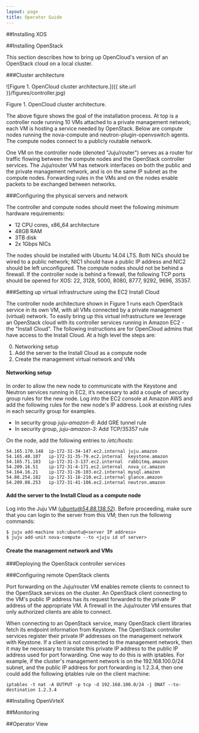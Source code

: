 ```yaml
---
layout: page
title: Operator Guide
---
```


##Installing XOS

##Installing OpenStack

This section describes how to bring up OpenCloud's version of an OpenStack cloud on a local cluster.  

###Cluster architecture

![Figure 1. OpenCloud cluster architecture.]({{ site.url }}/figures/controller.jpg)

Figure 1. OpenCloud cluster architecture.

The above figure shows the goal of the installation process.  At top is a controller node running 10 VMs attached to a private management network; each VM is hosting a service needed by OpenStack.  Below are compute nodes running the nova-compute and neutron-plugin-openvswitch agents.  The compute nodes connect to a publicly routable network.  

One VM on the controller node (denoted "Juju/router") serves as a router for traffic flowing between the compute nodes and the OpenStack controller services.  The Juju/router VM has network interfaces on both the public and the private management network, and is on the same IP subnet as the compute nodes.  Forwarding rules in the VMs and on the nodes enable packets to be exchanged between networks.

###Configuring the physical servers and network

The controller and compute nodes should meet the following *minimum* hardware requirements: 

* 12 CPU cores, x86_64 architecture
* 48GB RAM
* 3TB disk
* 2x 1Gbps NICs

The nodes should be installed with Ubuntu 14.04 LTS.  Both NICs should be wired to a public network; NIC1 should have a public IP address and NIC2 should be left unconfigured.  The compute nodes should not be behind a firewall.  If the controller node is behind a firewall, the following TCP ports should be opened for XOS: 22, 3128, 5000, 8080, 8777, 9292, 9696, 35357. 

###Setting up virtual infrastructure using the EC2 Install Cloud

The controller node architecture shown in Figure 1 runs each OpenStack service in its own VM, with all VMs connected by a private management (virtual) network. To easily bring up this virtual infrastructure we leverage an OpenStack cloud with its controller services running in Amazon EC2 - the "Install Cloud".  The following instructions are for OpenCloud admins that have access to the Install Cloud.  At a high level the steps are:

0. Networking setup
2. Add the server to the Install Cloud as a compute node
3. Create the management virtual network and VMs

#### Networking setup

In order to allow the new node to communicate with the Keystone and Neutron services running in EC2, it’s necessary to add a couple of security group rules for the new node.  Log into the EC2 console at Amazon AWS and add the following rules for the new node's IP address.  Look at existing rules in each security group for examples. 

* In security group *juju-amazon-6*: Add GRE tunnel rule
* In security group, *juju-amazon-3*: Add TCP/35357 rule 

On the node, add the following entries to */etc/hosts*:

```
54.165.170.148  ip-172-31-34-147.ec2.internal juju.amazon
54.165.40.107   ip-172-31-35-79.ec2.internal  keystone.amazon
54.165.71.183   ip-172-31-3-137.ec2.internal  rabbitmq.amazon
54.209.16.51    ip-172-31-4-171.ec2.internal  nova_cc.amazon
54.164.16.21    ip-172-31-26-103.ec2.internal mysql.amazon
54.88.254.182   ip-172-31-16-210.ec2.internal glance.amazon
54.209.88.253   ip-172-31-41-186.ec2.internal neutron.amazon
```

#### Add the server to the Install Cloud as a compute node 

Log into the Juju VM (*ubuntu@54.88.138.52*).  Before proceeding, make sure that you can login to the server from this VM; then run the following commands:

```
$ juju add-machine ssh:ubuntu@<server IP address>
$ juju add-unit nova-compute --to <juju id of server>
```

#### Create the management network and VMs

###Deploying the OpenStack controller services

###Configuring remote OpenStack clients 

Port forwarding on the Juju/router VM enables remote clients to connect to the OpenStack services on the cluster.  An OpenStack client connecting to the VM's public IP address has its request forwarded to the private IP address of the appropriate VM.  A firewall in the Juju/router VM ensures that only authorized clients are able to connect.  

When connecting to an OpenStack service, many OpenStack client libraries fetch its endpoint information from Keystone.  The OpenStack controller services register their private IP addresses on the management network with Keystone.  If a client is not connected to the management network, then it may be necessary to translate this private IP address to the public IP address used for port forwarding.  One way to do this is with iptables.  For example, if the cluster's management network is on the 192.168.100.0/24 subnet, and the public IP address for port forwarding is 1.2.3.4, then one could add the following iptables rule on the client machine:

`iptables -t nat -A OUTPUT -p tcp -d 192.168.100.0/24 -j DNAT --to-destination 1.2.3.4`

##Installing OpenVirteX

##Monitoring

##Operator View

